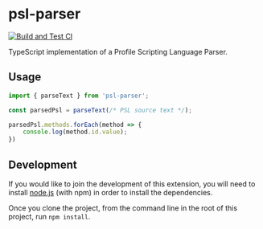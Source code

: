 # psl-parser

[![Build and Test CI](https://github.com/ing-bank/vscode-psl/actions/workflows/build_test_vscode.yml/badge.svg)](https://github.com/ing-bank/vscode-psl/actions/workflows/build_test_vscode.yml)

TypeScript implementation of a Profile Scripting Language Parser.

## Usage

```javascript
import { parseText } from 'psl-parser';

const parsedPsl = parseText(/* PSL source text */);

parsedPsl.methods.forEach(method => {
	console.log(method.id.value);
})
```

## Development

If you would like to join the development of this extension, you will need to install [node.js](https://nodejs.org/en/) (with npm) in order to install the dependencies.

Once you clone the project, from the command line in the root of this project, run `npm install`.
